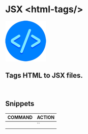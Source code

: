 # JSX \<html-tags\/\>

![JSX Tags](./img/logo.png)

## Tags HTML to JSX files.

<br>

## Snippets


COMMAND                             | ACTION
------------------------------------|-------------------------------------------
<kbd></kbd>            |  ``